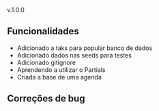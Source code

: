 v.1.0.0
## Funcionalidades
* Adicionado a taks para popular banco de dados
* Adicionado dados nas seeds para testes
* Adicionado gitignore
* Aprendendo a utilizar o Partials
* Criada a base de uma agenda

## Correções de bug


